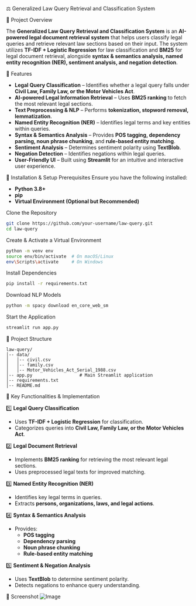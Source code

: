  ⚖️ Generalized Law Query Retrieval and Classification System

 📌 Project Overview
 
The **Generalized Law Query Retrieval and Classification System** is an **AI-powered legal document retrieval system** that helps users classify legal queries and retrieve relevant law sections based on their input. The system utilizes **TF-IDF + Logistic Regression** for law classification and **BM25** for legal document retrieval, alongside **syntax & semantics analysis, named entity recognition (NER), sentiment analysis, and negation detection**.

 🎯 Features
 
- **Legal Query Classification** – Identifies whether a legal query falls under **Civil Law, Family Law, or the Motor Vehicles Act**.
- **AI-powered Legal Information Retrieval** – Uses **BM25 ranking** to fetch the most relevant legal sections.
- **Text Preprocessing & NLP** – Performs **tokenization, stopword removal, lemmatization**.
- **Named Entity Recognition (NER)** – Identifies legal terms and key entities within queries.
- **Syntax & Semantics Analysis** – Provides **POS tagging, dependency parsing, noun phrase chunking**, and **rule-based entity matching**.
- **Sentiment Analysis** – Determines sentiment polarity using **TextBlob**.
- **Negation Detection** – Identifies negations within legal queries.
- **User-Friendly UI** – Built using **Streamlit** for an intuitive and interactive user experience.

 🚀 Installation & Setup
 Prerequisites
Ensure you have the following installed:
- **Python 3.8+**
- **pip**
- **Virtual Environment (Optional but Recommended)**

 Clone the Repository
```sh
git clone https://github.com/your-username/law-query.git
cd law-query
```

 Create & Activate a Virtual Environment
```sh
python -m venv env
source env/bin/activate  # On macOS/Linux
env\Scripts\activate     # On Windows
```

 Install Dependencies
```sh
pip install -r requirements.txt
```

 Download NLP Models
```sh
python -m spacy download en_core_web_sm
```

 Start the Application
```sh
streamlit run app.py
```

 📁 Project Structure
```
law-query/
│-- data/
│   │-- civil.csv
│   │-- family.csv
│   │-- Motor_Vehicles_Act_Serial_1988.csv
│-- app.py                  # Main Streamlit application
│-- requirements.txt
│-- README.md
```

 📍 Key Functionalities & Implementation
 
 1️⃣ **Legal Query Classification**
- Uses **TF-IDF + Logistic Regression** for classification.
- Categorizes queries into **Civil Law, Family Law, or the Motor Vehicles Act**.

 2️⃣ **Legal Document Retrieval**
- Implements **BM25 ranking** for retrieving the most relevant legal sections.
- Uses preprocessed legal texts for improved matching.

 3️⃣ **Named Entity Recognition (NER)**
- Identifies key legal terms in queries.
- Extracts **persons, organizations, laws, and legal actions**.

 4️⃣ **Syntax & Semantics Analysis**
- Provides:
  - **POS tagging**
  - **Dependency parsing**
  - **Noun phrase chunking**
  - **Rule-based entity matching**

 5️⃣ **Sentiment & Negation Analysis**
- Uses **TextBlob** to determine sentiment polarity.
- Detects negations to enhance query understanding.

 📸 Screenshot
 ![Image](https://github.com/user-attachments/assets/6fca59f0-8002-4e4b-8154-2c2a3cafd341)

